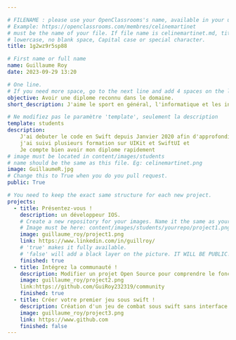 ```yaml
---

# FILENAME : please use your OpenClassrooms's name, available in your url.
# Example: https://openclassrooms.com/membres/celinemartinet
# must be the name of your file. If file name is celinemartinet.md, title is celinemartinet.
# lowercase, no blank space, Capital case or special character.
title: 1g2wz9r5sp88

# First name or full name
name: Guillaume Roy
date: 2023-09-29 13:20

# One line.
# If you need more space, go to the next line and add 4 spaces on the left, as in 'description'.
objective: Avoir une diplome reconnu dans le domaine.
short_description: J'aime le sport en général, l'informatique et les innovations digitales, la cuisine et le cinema.

# Ne modifiez pas le paramètre 'template', seulement la description
template: students
description:
    J'ai debuter le code en Swift depuis Janvier 2020 afin d'approfondir mes connaissances
    j'ai suivi plusieurs formation sur UIKit et SwiftUI et
    Je compte bien avoir mon diplome rapidement
# image must be located in content/images/students
# name should be the same as this file. Eg: celinemartinet.png
image: GuillaumeR.jpg
# Change this to True when you do you pull request.
public: True

# You need to keep the exact same structure for each new project.
projects:
  - title: Présentez-vous !
    description: un développeur IOS.
    # Create a new repository for your images. Name it the same as your nickname and profile picture.
    # Image must be here: content/images/students/yourrepo/project1.png
    image: guillaume_roy/project1.png
    link: https://www.linkedin.com/in/guillroy/
    # 'true' makes it fully available.
    # 'false' will add a black layer on the picture. IT WILL BE PUBLIC!
    finished: true
  - title: Intégrez la communauté !
    description: Modifier un projet Open Source pour comprendre le fonctionnement de Git, de Github et des pull requests.
    image: guillaume_roy/project2.png
    link:https://github.com/GuiRoy232319/community
    finished: true
  - title: Créer votre premier jeu sous swift !
    description: Création d'un jeu de combat sous swift sans interface graphique
    image: guillaume_roy/project3.png
    link: https://www.github.com
    finished: false
---
```


